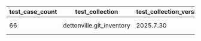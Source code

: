 | test_case_count | test_collection | test_collection_version | test_component | test_date | test_failed | test_details_link |
| --- | --- | --- | --- | --- | --- | --- |
| 66 | dettonville.git_inventory | 2025.7.30 | update_inventory | 2025-08-07T15:29:37Z | True | [test details](./update_inventory/test.results/test-results.md) |
